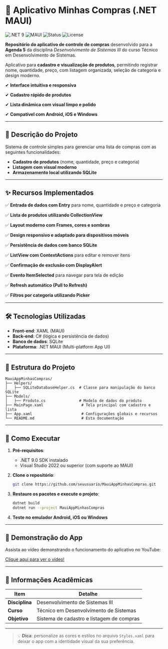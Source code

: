 # 🛒 Aplicativo Minhas Compras (.NET MAUI)

![.NET 9](https://img.shields.io/badge/.NET-9.0-blueviolet)
![MAUI](https://img.shields.io/badge/Mobile-MAUI-ff69b4)
![Status](https://img.shields.io/badge/Status-Concluído-brightgreen)
![License](https://img.shields.io/badge/Licença-MIT-blue)

**Repositório do aplicativo de controle de compras** desenvolvido para a **Agenda 5** da disciplina *Desenvolvimento de Sistemas III* do curso Técnico em Desenvolvimento de Sistemas.

Aplicativo para **cadastro e visualização de produtos**, permitindo registrar nome, quantidade, preço, com listagem organizada, seleção de categoria e design moderno.

✔ **Interface intuitiva e responsiva**

✔ **Cadastro rápido de produtos**

✔ **Lista dinâmica com visual limpo e polido**

✔ **Compatível com Android, iOS e Windows**

---

## 📝 Descrição do Projeto

Sistema de controle simples para gerenciar uma lista de compras com as seguintes funcionalidades:

* **Cadastro de produtos** (nome, quantidade, preço e categoria)
* **Listagem com visual moderno**
* **Armazenamento local utilizando SQLite**

---

## ✨ Recursos Implementados

✅ **Entrada de dados com Entry** para nome, quantidade e preço e categoria

✅ **Lista de produtos utilizando CollectionView**

✅ **Layout moderno com Frames, cores e sombras**

✅ **Design responsivo e adaptado para dispositivos móveis**

✅ **Persistência de dados com banco SQLite**

✅ **ListView com ContextActions** para editar e remover itens 

✅ **Confirmação de exclusão com DisplayAlert**  

✅ **Evento ItemSelected** para navegar para tela de edição  

✅ **Refresh automático (Pull to Refresh)**  

✅ **Filtros por categoria utilizando Picker**


---

## 🛠 Tecnologias Utilizadas

* **Front-end**: XAML (MAUI)
* **Back-end**: C# (lógica e persistência de dados)
* **Banco de dados**: SQLite
* **Plataforma**: .NET MAUI (Multi-platform App UI)

---

## 📂 Estrutura do Projeto

```
MauiAppMinhasCompras/  
├── Helpers/  
│   ├── SQLiteDatabaseHelper.cs  # Classe para manipulação do banco SQLite  
├── Models/  
│   ├── Produto.cs               # Modelo de dados do produto  
├── MainPage.xaml                 # Tela principal com cadastro e lista  
├── App.xaml                      # Configurações globais e recursos  
└── README.md                     # Esta documentação  
```

---

## 🚀 Como Executar

1. **Pré-requisitos**:

   * .NET 9.0 SDK instalado
   * Visual Studio 2022 ou superior (com suporte ao MAUI)

2. **Clone o repositório**:

   ```bash
   git clone https://github.com/seuusuario/MauiAppMinhasCompras.git
   ```

3. **Restaure os pacotes e execute o projeto**:

   ```bash
   dotnet build
   dotnet run --project MauiAppMinhasCompras
   ```

4. **Teste no emulador Android, iOS ou Windows**

---

## 🎥 Demonstração do App

Assista ao vídeo demonstrando o funcionamento do aplicativo no YouTube:

<a href="https://youtu.be/1-24s2gtA2Q" target="_blank">Clique aqui para ver o vídeo!</a>

---

## 📌 Informações Acadêmicas

| Item           | Detalhe                                   |
| -------------- | ----------------------------------------- |
| **Disciplina** | Desenvolvimento de Sistemas III            |
| **Curso**      | Técnico em Desenvolvimento de Sistemas    |
| **Objetivo**   | Sistema de cadastro e listagem de compras |

---

> 💡 **Dica**: personalize as cores e estilos no arquivo `Styles.xaml` para deixar o app com a identidade visual da sua preferência.
